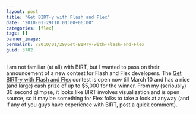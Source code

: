 ```yaml
---
layout: post
title: "Get BIRT-y with Flash and Flex"
date: "2010-01-29T10:01:00+06:00"
categories: [flex]
tags: []
banner_image: 
permalink: /2010/01/29/Get-BIRTy-with-Flash-and-Flex
guid: 3702
---
```


I am not familiar (at all) with BIRT, but I wanted to pass on their announcement of a new contest for Flash and Flex developers. The <a href="http://www.birt-exchange.com/be/news-events/adobe-contest/?articleid=18554">Get BIRT-y with Flash and Flex</a> contest is open now till March 10 and has a nice (and large) cash prize of up to $5,000 for the winner. From my (seriously) 30 second glimpse, it looks like BIRT involves visualization and is open source, so it may be something for Flex folks to take  a look at anyway (and if any of you guys have experience with BIRT, post a quick comment).